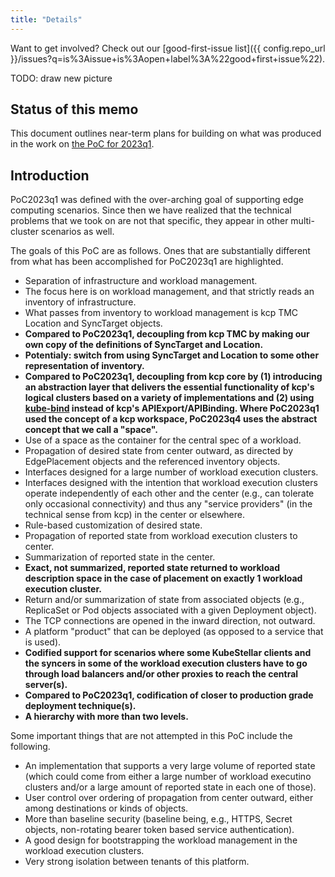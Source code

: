```yaml
---
title: "Details"
---
```


Want to get involved? Check out our [good-first-issue list]({{ config.repo_url }}/issues?q=is%3Aissue+is%3Aopen+label%3A%22good+first+issue%22).

TODO: draw new picture

## Status of this memo

This document outlines near-term plans for building on what was
produced in the work on [the PoC for 2023q1](../../PoC2023q1/outline/).

## Introduction

PoC2023q1 was defined with the over-arching goal of supporting edge
computing scenarios.  Since then we have realized that the technical
problems that we took on are not that specific, they appear in other
multi-cluster scenarios as well.

The goals of this PoC are as follows.  Ones that are substantially
different from what has been accomplished for PoC2023q1 are
highlighted.

- Separation of infrastructure and workload management.
- The focus here is on workload management, and that strictly reads
  an inventory of infrastructure.
- What passes from inventory to workload management is kcp TMC
  Location and SyncTarget objects.
- **Compared to PoC2023q1, decoupling from kcp TMC by making our own
  copy of the definitions of SyncTarget and Location.**
- **Potentialy: switch from using SyncTarget and Location to some
  other representation of inventory.**
- **Compared to PoC2023q1, decoupling from kcp core by (1) introducing
  an abstraction layer that delivers the essential functionality of
  kcp's logical clusters based on a variety of implementations and (2)
  using [kube-bind](https://github.com/kube-bind/kube-bind) instead of
  kcp's APIExport/APIBinding.  Where PoC2023q1 used the concept of a
  kcp workspace, PoC2023q4 uses the abstract concept that we call a
  "space".**
- Use of a space as the container for the central spec of a workload.
- Propagation of desired state from center outward, as directed by
  EdgePlacement objects and the referenced inventory objects.
- Interfaces designed for a large number of workload execution clusters.
- Interfaces designed with the intention that workload execution
  clusters operate independently of each other and the center (e.g.,
  can tolerate only occasional connectivity) and thus any "service
  providers" (in the technical sense from kcp) in the center or
  elsewhere.
- Rule-based customization of desired state.
- Propagation of reported state from workload execution clusters to center.
- Summarization of reported state in the center.
- **Exact, not summarized, reported state returned to workload
  description space in the case of placement on exactly 1 workload
  execution cluster.**
- Return and/or summarization of state from associated objects (e.g.,
  ReplicaSet or Pod objects associated with a given Deployment
  object).
- The TCP connections are opened in the inward direction, not outward.
- A platform "product" that can be deployed (as opposed to a service
  that is used).
- **Codified support for scenarios where some KubeStellar clients and
  the syncers in some of the workload execution clusters have to go
  through load balancers and/or other proxies to reach the central
  server(s).**
- **Compared to PoC2023q1, codification of closer to production grade
  deployment technique(s).**
- **A hierarchy with more than two levels.**

Some important things that are not attempted in this PoC include the following.

- An implementation that supports a very large volume of reported
  state (which could come from either a large number of workload
  executino clusters and/or a large amount of reported state in each
  one of those).
- User control over ordering of propagation from center outward,
  either among destinations or kinds of objects.
- More than baseline security (baseline being, e.g., HTTPS, Secret
  objects, non-rotating bearer token based service authentication).
- A good design for bootstrapping the workload management in the
  workload execution clusters.
- Very strong isolation between tenants of this platform.
